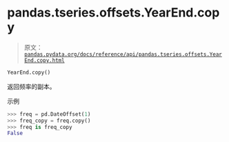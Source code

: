 # pandas.tseries.offsets.YearEnd.copy

> 原文：[`pandas.pydata.org/docs/reference/api/pandas.tseries.offsets.YearEnd.copy.html`](https://pandas.pydata.org/docs/reference/api/pandas.tseries.offsets.YearEnd.copy.html)

```py
YearEnd.copy()
```

返回频率的副本。

示例

```py
>>> freq = pd.DateOffset(1)
>>> freq_copy = freq.copy()
>>> freq is freq_copy
False 
```
